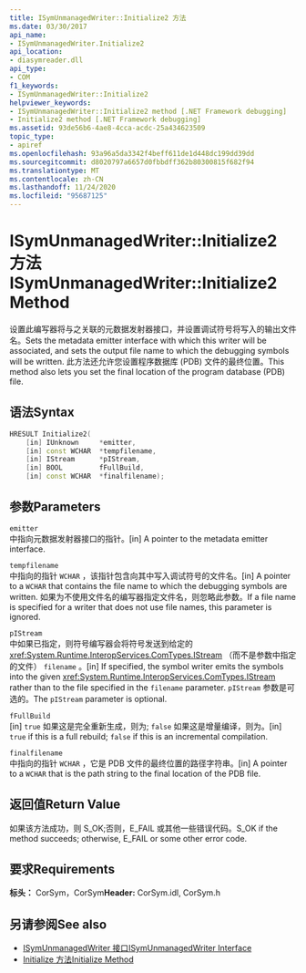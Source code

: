 ```yaml
---
title: ISymUnmanagedWriter::Initialize2 方法
ms.date: 03/30/2017
api_name:
- ISymUnmanagedWriter.Initialize2
api_location:
- diasymreader.dll
api_type:
- COM
f1_keywords:
- ISymUnmanagedWriter::Initialize2
helpviewer_keywords:
- ISymUnmanagedWriter::Initialize2 method [.NET Framework debugging]
- Initialize2 method [.NET Framework debugging]
ms.assetid: 93de56b6-4ae8-4cca-acdc-25a434623509
topic_type:
- apiref
ms.openlocfilehash: 93a96a5da3342f4beff611de1d448dc199dd39dd
ms.sourcegitcommit: d8020797a6657d0fbbdff362b80300815f682f94
ms.translationtype: MT
ms.contentlocale: zh-CN
ms.lasthandoff: 11/24/2020
ms.locfileid: "95687125"
---
```

# <a name="isymunmanagedwriterinitialize2-method"></a><span data-ttu-id="d908d-102">ISymUnmanagedWriter::Initialize2 方法</span><span class="sxs-lookup"><span data-stu-id="d908d-102">ISymUnmanagedWriter::Initialize2 Method</span></span>

<span data-ttu-id="d908d-103">设置此编写器将与之关联的元数据发射器接口，并设置调试符号将写入的输出文件名。</span><span class="sxs-lookup"><span data-stu-id="d908d-103">Sets the metadata emitter interface with which this writer will be associated, and sets the output file name to which the debugging symbols will be written.</span></span> <span data-ttu-id="d908d-104">此方法还允许您设置程序数据库 (PDB) 文件的最终位置。</span><span class="sxs-lookup"><span data-stu-id="d908d-104">This method also lets you set the final location of the program database (PDB) file.</span></span>  
  
## <a name="syntax"></a><span data-ttu-id="d908d-105">语法</span><span class="sxs-lookup"><span data-stu-id="d908d-105">Syntax</span></span>  
  
```cpp  
HRESULT Initialize2(  
    [in] IUnknown     *emitter,  
    [in] const WCHAR  *tempfilename,  
    [in] IStream      *pIStream,  
    [in] BOOL         fFullBuild,  
    [in] const WCHAR  *finalfilename);  
```  
  
## <a name="parameters"></a><span data-ttu-id="d908d-106">参数</span><span class="sxs-lookup"><span data-stu-id="d908d-106">Parameters</span></span>  

 `emitter`  
 <span data-ttu-id="d908d-107">中指向元数据发射器接口的指针。</span><span class="sxs-lookup"><span data-stu-id="d908d-107">[in] A pointer to the metadata emitter interface.</span></span>  
  
 `tempfilename`  
 <span data-ttu-id="d908d-108">中指向的指针 `WCHAR` ，该指针包含向其中写入调试符号的文件名。</span><span class="sxs-lookup"><span data-stu-id="d908d-108">[in] A pointer to a `WCHAR` that contains the file name to which the debugging symbols are written.</span></span> <span data-ttu-id="d908d-109">如果为不使用文件名的编写器指定文件名，则忽略此参数。</span><span class="sxs-lookup"><span data-stu-id="d908d-109">If a file name is specified for a writer that does not use file names, this parameter is ignored.</span></span>  
  
 `pIStream`  
 <span data-ttu-id="d908d-110">中如果已指定，则符号编写器会将符号发送到给定的 <xref:System.Runtime.InteropServices.ComTypes.IStream> （而不是参数中指定的文件） `filename` 。</span><span class="sxs-lookup"><span data-stu-id="d908d-110">[in] If specified, the symbol writer emits the symbols into the given <xref:System.Runtime.InteropServices.ComTypes.IStream> rather than to the file specified in the `filename` parameter.</span></span> <span data-ttu-id="d908d-111">`pIStream` 参数是可选的。</span><span class="sxs-lookup"><span data-stu-id="d908d-111">The `pIStream` parameter is optional.</span></span>  
  
 `fFullBuild`  
 <span data-ttu-id="d908d-112">[in] `true` 如果这是完全重新生成，则为; `false` 如果这是增量编译，则为。</span><span class="sxs-lookup"><span data-stu-id="d908d-112">[in] `true` if this is a full rebuild; `false` if this is an incremental compilation.</span></span>  
  
 `finalfilename`  
 <span data-ttu-id="d908d-113">中指向的指针 `WCHAR` ，它是 PDB 文件的最终位置的路径字符串。</span><span class="sxs-lookup"><span data-stu-id="d908d-113">[in] A pointer to a `WCHAR` that is the path string to the final location of the PDB file.</span></span>  
  
## <a name="return-value"></a><span data-ttu-id="d908d-114">返回值</span><span class="sxs-lookup"><span data-stu-id="d908d-114">Return Value</span></span>  

 <span data-ttu-id="d908d-115">如果该方法成功，则 S_OK;否则，E_FAIL 或其他一些错误代码。</span><span class="sxs-lookup"><span data-stu-id="d908d-115">S_OK if the method succeeds; otherwise, E_FAIL or some other error code.</span></span>  
  
## <a name="requirements"></a><span data-ttu-id="d908d-116">要求</span><span class="sxs-lookup"><span data-stu-id="d908d-116">Requirements</span></span>  

 <span data-ttu-id="d908d-117">**标头：** CorSym，CorSym</span><span class="sxs-lookup"><span data-stu-id="d908d-117">**Header:** CorSym.idl, CorSym.h</span></span>  
  
## <a name="see-also"></a><span data-ttu-id="d908d-118">另请参阅</span><span class="sxs-lookup"><span data-stu-id="d908d-118">See also</span></span>

- [<span data-ttu-id="d908d-119">ISymUnmanagedWriter 接口</span><span class="sxs-lookup"><span data-stu-id="d908d-119">ISymUnmanagedWriter Interface</span></span>](isymunmanagedwriter-interface.md)
- [<span data-ttu-id="d908d-120">Initialize 方法</span><span class="sxs-lookup"><span data-stu-id="d908d-120">Initialize Method</span></span>](isymunmanagedwriter-initialize-method.md)
